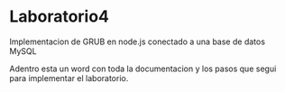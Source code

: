 # Laboratorio4
Implementacion de GRUB en node.js conectado a una base de datos MySQL

Adentro esta un word con toda la documentacion y los pasos que segui para implementar el laboratorio.
